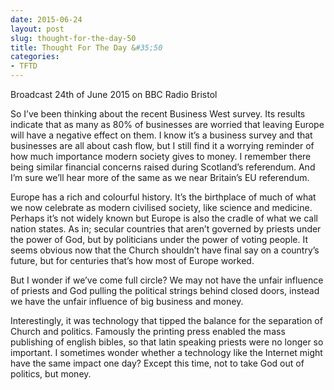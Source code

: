 ```yaml
---
date: 2015-06-24
layout: post
slug: thought-for-the-day-50
title: Thought For The Day &#35;50
categories:
- TFTD
---
```


Broadcast 24th of June 2015 on BBC Radio Bristol

So I’ve been thinking about the recent Business West survey. Its results indicate that as many as 80% of businesses are worried that leaving Europe will have a negative effect on them. I know it’s a business survey and that businesses are all about cash flow, but I still find it a worrying reminder of how much importance modern society gives to money. I remember there being similar financial concerns raised during Scotland’s referendum. And I’m sure we’ll hear more of the same as we near Britain’s EU referendum.

Europe has a rich and colourful history. It’s the birthplace of much of what we now celebrate as modern civilised society, like science and medicine. Perhaps it’s not widely known but Europe is also the cradle of what we call nation states. As in; secular countries that aren’t governed by priests under the power of God, but by politicians under the power of voting people. It seems obvious now that the Church shouldn’t have final say on a country’s future, but for centuries that’s how most of Europe worked.

But I wonder if we’ve come full circle? We may not have the unfair influence of priests and God pulling the political strings behind closed doors, instead we have the unfair influence of big business and money.

Interestingly, it was technology that tipped the balance for the separation of Church and politics. Famously the printing press enabled the mass publishing of english bibles, so that latin speaking priests were no longer so important. I sometimes wonder whether a technology like the Internet might have the same impact one day? Except this time, not to take God out of politics, but money.
